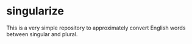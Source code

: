 # singularize

This is a very simple repository to approximately convert English words between
singular and plural.